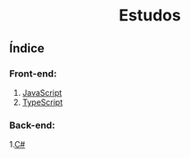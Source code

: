 <div align="center">

# Estudos

</div>

## Índice
### Front-end:
1. [JavaScript](./front-end/javascript/)
2. [TypeScript](./front-end/typescript/)

### Back-end:
1.[C#](./back-end/C#/)